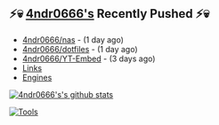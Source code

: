 ## ⚡💀 <a href="https://4ndr0666.github.io/4ndr0site" target="_blank">4ndr0666's</a> Recently Pushed ⚡💀


- [4ndr0666/nas](https://github.com/4ndr0666/nas) - (1 day ago)
- [4ndr0666/dotfiles](https://github.com/4ndr0666/dotfiles) - (1 day ago)
- [4ndr0666/YT-Embed](https://github.com/4ndr0666/YT-Embed) - (3 days ago)
- [Links](https://github.com/4ndr0666/Links/blob/main/README.md)        
- [Engines](https://github.com/hoothin/SearchJumper/discussions/73)    

[![4ndr0666's's github stats](https://github-readme-stats.vercel.app/api?username=4ndr0666&include_all_commits=true&count_private=true&show_icons=true&line_height=20&title_color=15FFFF&icon_color=15FFFF&text_color=15FFFF&bg_color=0D1117)](https://github.com/anuraghazra/github-readme-stats)

[![Tools](https://skillicons.dev/icons?i=go,py,react,nextjs,git,linux,bash,neovim&theme=dark&perline=18)](https://skillicons.dev)

